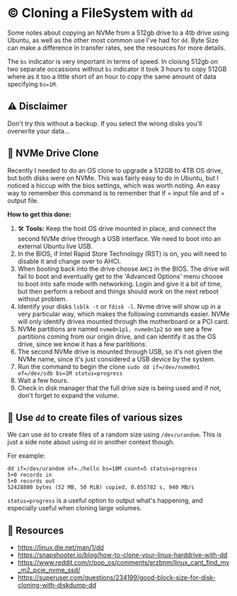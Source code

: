 # © Cloning a FileSystem with `dd`

Some notes about copying an NVMe from a 512gb drive to a 4tb drive using Ubuntu, as well as the other most common use I've had for `dd`. Byte Size can make a difference in transfer rates, see the resources for more details. 

The `bs` indicator is very important in terms of speed. In cloisng 512gb on two separate occassions without `bs` indicator it took 3 hours to copy 512GB where as it too a little short of an hour to copy the same amount of data specifying `bs=1M`.

## ⚠ Disclaimer 

Don't try this without a backup. If you select the wrong disks you'll overwrite your data... 

## 💾 NVMe Drive Clone 

Recently I needed to do an OS clone to upgrade a 512GB to 4TB OS drive, but both disks were on NVMe. This was fairly easy to do in Ubuntu, but I noticed a hiccup with the bios settings,
which was worth noting. An easy way to remember this command is to remember that if = input file and of = output file. 

**How to get this done:**
1. 🛠 **Tools:** Keep the host OS drive mounted in place, and connect the second NVMe drive through a USB interface. We need to boot into an external Ubuntu live USB. 
2. In the BIOS, if Intel Rapid Store Technology (RST) is on, you will need to disable it and change over to AHCI. 
3. When booting back into the drive choose `AHCI` in the BIOS. The drive will fail to boot and eventually get to the 'Advanced Options' menu choose to boot into safe mode with networking. Login and give it a bit of time, but then perform a reboot and things should work on the next reboot without problem.  
4. Identify your disks `lsblk -t` or `fdisk -l`. Nvme drive will show up in a very particular way, which makes the following commands easier. 
NVMe will only identify drives mounted through the motherboard or a PCI card.  
4. NVMe partitions are named `nvme0n1p1, nvme0n1p2` so we see a few partitions coming from our origin drive, and can identify it as the OS drive, since we know it has a few parititions. 
5. The second NVMe drive is mounted through USB, so it's not given the NVMe name, since it's just considered a USB device by the system. 
6. Run the command to begin the clone `sudo dd if=/dev/nvme0n1 of=/dev/sdb bs=1M status=progress`  
7. Wait a few hours.  
8. Check in disk manager that the full drive size is being used and if not, don't forget to expand the volume. 

## 📂 Use `dd` to create files of various sizes

We can use `dd` to create files of a random size using `/dev/urandom`. This is just a side note about using `dd` in another context though. 

For example: 
```
dd if=/dev/urandom of=./hello bs=10M count=5 status=progress
5+0 records in
5+0 records out
52428800 bytes (52 MB, 50 MiB) copied, 0.055782 s, 940 MB/s
```

`status=progress` is a useful option to output what's happening, and especially useful when cloning large volumes. 

## 🚀 Resources 
- https://linux.die.net/man/1/dd
- https://snapshooter.io/blog/how-to-clone-your-linux-harddrive-with-dd 
- https://www.reddit.com/r/pop_os/comments/erzbnm/linux_cant_find_my_m2_pcie_nvme_ssd/
- https://superuser.com/questions/234199/good-block-size-for-disk-cloning-with-diskdump-dd
